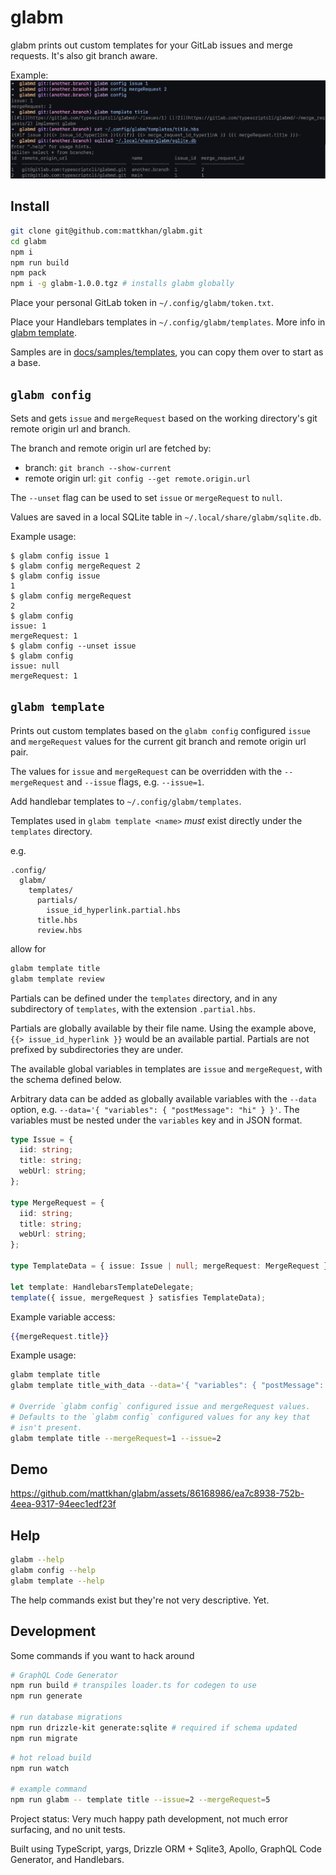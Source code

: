 # glabm

glabm prints out custom templates for your GitLab issues and merge requests. It's also git branch aware.

Example:
![Image of example command usage](docs/assets/example.png)

## Install

```bash
git clone git@github.com:mattkhan/glabm.git
cd glabm
npm i
npm run build
npm pack
npm i -g glabm-1.0.0.tgz # installs glabm globally
```

Place your personal GitLab token in `~/.config/glabm/token.txt`.

Place your Handlebars templates in `~/.config/glabm/templates`. More info in [glabm template](#glabm-template).

Samples are in [docs/samples/templates](docs/samples/templates), you can copy them over to start as a base.

## `glabm config`

Sets and gets `issue` and `mergeRequest` based on the working directory's git remote origin url and branch.

The branch and remote origin url are fetched by:

- branch: `git branch --show-current`
- remote origin url: `git config --get remote.origin.url`

The `--unset` flag can be used to set `issue` or `mergeRequest` to `null`.

Values are saved in a local SQLite table in `~/.local/share/glabm/sqlite.db`.

Example usage:

```console
$ glabm config issue 1
$ glabm config mergeRequest 2
$ glabm config issue
1
$ glabm config mergeRequest
2
$ glabm config
issue: 1
mergeRequest: 1
$ glabm config --unset issue
$ glabm config
issue: null
mergeRequest: 1
```

## `glabm template`

Prints out custom templates based on the `glabm config` configured `issue` and `mergeRequest` values for the current git branch and remote origin url pair.

The values for `issue` and `mergeRequest` can be overridden with the `--mergeRequest` and `--issue` flags, e.g. `--issue=1`.

Add handlebar templates to `~/.config/glabm/templates`.

Templates used in `glabm template <name>` _must_ exist directly under the `templates` directory.

e.g.

```
.config/
  glabm/
    templates/
      partials/
        issue_id_hyperlink.partial.hbs
      title.hbs
      review.hbs
```

allow for

```bash
glabm template title
glabm template review
```

Partials can be defined under the `templates` directory, and in any subdirectory of `templates`, with the extension `.partial.hbs`.

Partials are globally available by their file name. Using the example above, `{{> issue_id_hyperlink }}` would be an available partial. Partials are not prefixed by subdirectories they are under.

The available global variables in templates are `issue` and `mergeRequest`, with the schema defined below.

Arbitrary data can be added as globally available variables with the `--data` option, e.g. `--data='{ "variables": { "postMessage": "hi" } }'`. The variables must be nested under the `variables` key and in JSON format.

```typescript
type Issue = {
  iid: string;
  title: string;
  webUrl: string;
};

type MergeRequest = {
  iid: string;
  title: string;
  webUrl: string;
};

type TemplateData = { issue: Issue | null; mergeRequest: MergeRequest };

let template: HandlebarsTemplateDelegate;
template({ issue, mergeRequest } satisfies TemplateData);
```

Example variable access:

```hbs
{{mergeRequest.title}}
```

Example usage:

```bash
glabm template title
glabm template title_with_data --data='{ "variables": { "postMessage": "hi" } }'

# Override `glabm config` configured issue and mergeRequest values.
# Defaults to the `glabm config` configured values for any key that
# isn't present.
glabm template title --mergeRequest=1 --issue=2
```

## Demo

https://github.com/mattkhan/glabm/assets/86168986/ea7c8938-752b-4eea-9317-94eec1edf23f

## Help

```bash
glabm --help
glabm config --help
glabm template --help
```

The help commands exist but they're not very descriptive. Yet.

## Development

Some commands if you want to hack around

```bash
# GraphQL Code Generator
npm run build # transpiles loader.ts for codegen to use
npm run generate

# run database migrations
npm run drizzle-kit generate:sqlite # required if schema updated
npm run migrate
```

```bash
# hot reload build
npm run watch

# example command
npm run glabm -- template title --issue=2 --mergeRequest=5
```

Project status: Very much happy path development, not much error surfacing, and no unit tests.

Built using TypeScript, yargs, Drizzle ORM + Sqlite3, Apollo, GraphQL Code Generator, and Handlebars.
